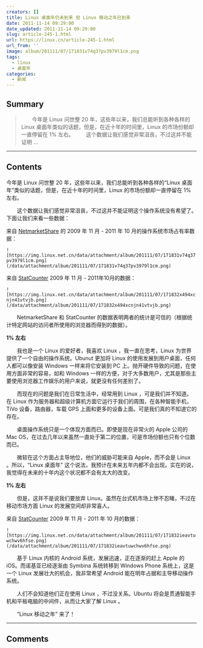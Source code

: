 ```yaml
---
creators: []
title: Linux 桌面年仍未到来 但 Linux 移动之年已到来
date: 2011-11-14 09:29:00
date_updated: 2011-11-14 09:29:00
slug: article-245-1.html
url: https://linux.cn/article-245-1.html
url_from: ''
image: album/201111/07/171831v74q37pv3979l1cm.png
tags:
  - linux
  - 桌面年
categories:
  - 新闻
---
```


## Summary

> 　　今年是 Linux 问世整 20 年，这些年以来，我们总能听到各种各样的Linux 桌面年类似的话题，但是，在近十年的时间里，Linux 的市场份额却一直停留在 1% 左右。
> 　　这个数据让我们感觉非常沮丧，不过这并不能证明 ...

***

<!-- more -->

## Contents

今年是 Linux 问世整 20 年，这些年以来，我们总能听到各种各样的“Linux 桌面年”类似的话题，但是，在近十年的时间里，Linux 的市场份额却一直停留在 1% 左右。

　　这个数据让我们感觉非常沮丧，不过这并不能证明这个操作系统没有希望了。下面让我们来看一些数据：

来自 [NetmarketShare](http://www.netmarketshare.com/operating-system-market-share.aspx?qprid=9&qpcustomb=0&qptimeframe=M&qpsp=130&qpnp=25) 的 2009 年 11 月 - 2011 年 10 月的操作系统市场占有率数据：

`![https://img.linux.net.cn/data/attachment/album/201111/07/171831v74q37pv3979l1cm.png](/data/attachment/album/201111/07/171831v74q37pv3979l1cm.png)`

来自 [StatCounter](http://gs.statcounter.com/#os-ww-monthly-200807-201111) 2009 年 11 月 - 2011年10月的数据：

`![https://img.linux.net.cn/data/attachment/album/201111/07/171832x494xcnjn41vtvjb.png](/data/attachment/album/201111/07/171832x494xcnjn41vtvjb.png)`

　　NetmarketShare 和 StatCounter 的数据表明两者的统计是可信的（根据统计特定网站的访问者所使用的浏览器而得到的数据）。

**1% 左右**

　　我也是一个 Linux 的爱好者，我喜欢 Linux ，我一直在思考，Linux 为世界提供了一个自由的操作系统。Ubunut 更加将 Linux 的使用发展到用户桌面，任何人都可以像安装 Windows 一样来将它安装到 PC 上。抛开硬件导致的问题，在使用方面非常的容易，如和 Windows 一样的方便，对于大多数用户，尤其是那些主要使用浏览器工作娱乐的用户来说，就更没有任何差别了。

　　而现在的问题是我们在日常生活中，经常用到 Linux ，可是我们并不知道。在 Linux 作为服务器和超级计算机方面它运行于我们的周围，在各种智能手机，TiVo 设备，路由器，车载 GPS 上面和更多的设备上面。可是我们真的不知道它的存在。

　　桌面操作系统只是一个体现方面而已。即使是现在非常火的 Apple 公司的 Mac OS，在过去几年以来虽然一直处于第二的位置，可是市场份额也只有个位数而已。

　　微软在这个方面占主导地位，他们的威胁可能来自 Apple，而不会是 Linux 。所以，“Linux 桌面年” 这个说法，我预计在未来五年内都不会出现。实在的说，我觉得在未来的十年内这个状况都不会有太大的改变。

**1% 左右**

　　但是，这并不是说我们要放弃 Linux。虽然在台式机市场上惨不忍睹，不过在移动市场方面 Linux 的发展空间却非常喜人。

来自 [StatCounter](http://gs.statcounter.com/#mobile_os-ww-monthly-200807-201111) 2009 年 11 月 - 2011 年 10 月的数据：

`![https://img.linux.net.cn/data/attachment/album/201111/07/171832ieavtuwchwv6hfse.png](/data/attachment/album/201111/07/171832ieavtuwchwv6hfse.png)`

　　基于 Linux 内核的 Android 系统，发展迅速，正在逐渐的赶上 Apple 的 iOS。而诺基亚已经逐渐由 Symbina 系统转移到 Windows Phone 系统上，这是一个 Linux 发展壮大的机会，我非常希望 Android 能在明年占据和主导移动操作系统。

　　人们不会知道他们正在使用 Linux ，不过没关系。Ubuntu 将会是贯通智能手机和平板电脑的中间件，从而让大家了解 Linux 。

　　“Linux 移动之年” 来了！

***

## Comments
